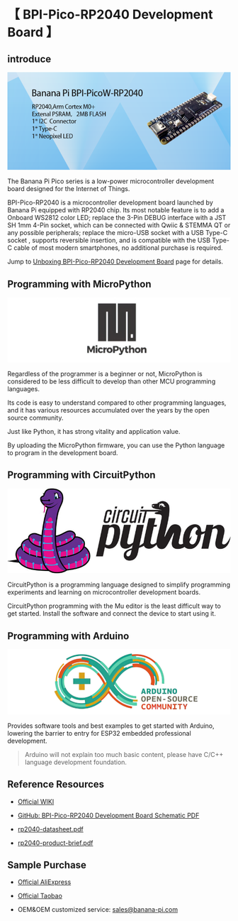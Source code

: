 # 【 BPI-Pico-RP2040 Development Board 】

## introduce

![](assets/images/BPI-Pico-RP2040_banner.png)

The Banana Pi Pico series is a low-power microcontroller development board designed for the Internet of Things.

BPI-Pico-RP2040 is a microcontroller development board launched by Banana Pi equipped with RP2040 chip. Its most notable feature is to add a Onboard WS2812 color LED; replace the 3-Pin DEBUG interface with a JST SH 1mm 4-Pin socket, which can be connected with Qwiic & STEMMA QT or any possible peripherals; replace the micro-USB socket with a USB Type-C socket , supports reversible insertion, and is compatible with the USB Type-C cable of most modern smartphones, no additional purchase is required.

Jump to [Unboxing BPI-Pico-RP2040 Development Board](Unboxing/Introduction.md) page for details.

## Programming with MicroPython

![](assets/images/Mircopython.png)

Regardless of the programmer is a beginner or not, MicroPython is considered to be less difficult to develop than other MCU programming languages.

Its code is easy to understand compared to other programming languages, and it has various resources accumulated over the years by the open source community.

Just like Python, it has strong vitality and application value.

By uploading the MicroPython firmware, you can use the Python language to program in the development board.

## Programming with CircuitPython

![](assets/images/CircuitPython_Repo_header_logo.jpg)

CircuitPython is a programming language designed to simplify programming experiments and learning on microcontroller development boards.

CircuitPython programming with the Mu editor is the least difficult way to get started. Install the software and connect the device to start using it.

## Programming with Arduino

![](assets/images/Arduino_logo_1200x350.png)

Provides software tools and best examples to get started with Arduino, lowering the barrier to entry for ESP32 embedded professional development.

>Arduino will not explain too much basic content, please have C/C++ language development foundation.

## Reference Resources

- [Official WIKI](https://wiki.banana-pi.org/BPI-Pico-RP2040)

- [GitHub: BPI-Pico-RP2040 Development Board Schematic PDF]()

- [rp2040-datasheet.pdf](https://datasheets.raspberrypi.com/rp2040/rp2040-datasheet.pdf)

- [rp2040-product-brief.pdf](https://datasheets.raspberrypi.com/rp2040/rp2040-product-brief.pdf)

## Sample Purchase

- [Official AliExpress]()

- [Official Taobao]()

- OEM&OEM customized service: sales@banana-pi.com